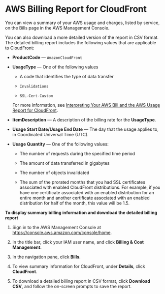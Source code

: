 # AWS Billing Report for CloudFront<a name="billing-report"></a>

You can view a summary of your AWS usage and charges, listed by service, on the Bills page in the AWS Management Console\.

You can also download a more detailed version of the report in CSV format\. The detailed billing report includes the following values that are applicable to CloudFront:

+ **ProductCode** — `AmazonCloudFront`

+ **UsageType** — One of the following values

  + A code that identifies the type of data transfer

  + `Invalidations`

  + `SSL-Cert-Custom`

  For more information, see [Interpreting Your AWS Bill and the AWS Usage Report for CloudFront](billing-and-usage-interpreting.md)\.

+ **ItemDescription** — A description of the billing rate for the **UsageType**\.

+ **Usage Start Date/Usage End Date** — The day that the usage applies to, in Coordinated Universal Time \(UTC\)\. 

+ **Usage Quantity** — One of the following values: 

  + The number of requests during the specified time period

  + The amount of data transferred in gigabytes

  + The number of objects invalidated

  + The sum of the prorated months that you had SSL certificates associated with enabled CloudFront distributions\. For example, if you have one certificate associated with an enabled distribution for an entire month and another certificate associated with an enabled distribution for half of the month, this value will be 1\.5\. <a name="billing-report-procedure"></a>

**To display summary billing information and download the detailed billing report**

1. Sign in to the AWS Management Console at [https://console\.aws\.amazon\.com/console/home](https://console.aws.amazon.com/console/home)\.

1. In the title bar, click your IAM user name, and click **Billing & Cost Management**\.

1. In the navigation pane, click **Bills**\.

1. To view summary information for CloudFront, under **Details**, click **CloudFront**\.

1. To download a detailed billing report in CSV format, click **Download CSV**, and follow the on\-screen prompts to save the report\.